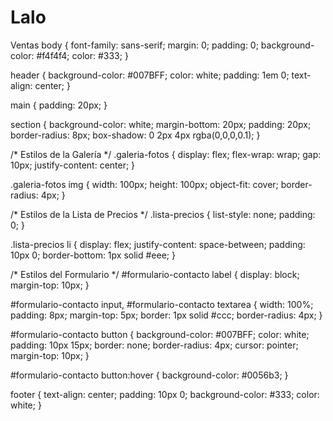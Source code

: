 # Lalo
Ventas
body {
    font-family: sans-serif;
    margin: 0;
    padding: 0;
    background-color: #f4f4f4;
    color: #333;
}

header {
    background-color: #007BFF;
    color: white;
    padding: 1em 0;
    text-align: center;
}

main {
    padding: 20px;
}

section {
    background-color: white;
    margin-bottom: 20px;
    padding: 20px;
    border-radius: 8px;
    box-shadow: 0 2px 4px rgba(0,0,0,0.1);
}

/* Estilos de la Galería */
.galeria-fotos {
    display: flex;
    flex-wrap: wrap;
    gap: 10px;
    justify-content: center;
}

.galeria-fotos img {
    width: 100px;
    height: 100px;
    object-fit: cover;
    border-radius: 4px;
}

/* Estilos de la Lista de Precios */
.lista-precios {
    list-style: none;
    padding: 0;
}

.lista-precios li {
    display: flex;
    justify-content: space-between;
    padding: 10px 0;
    border-bottom: 1px solid #eee;
}

/* Estilos del Formulario */
#formulario-contacto label {
    display: block;
    margin-top: 10px;
}

#formulario-contacto input,
#formulario-contacto textarea {
    width: 100%;
    padding: 8px;
    margin-top: 5px;
    border: 1px solid #ccc;
    border-radius: 4px;
}

#formulario-contacto button {
    background-color: #007BFF;
    color: white;
    padding: 10px 15px;
    border: none;
    border-radius: 4px;
    cursor: pointer;
    margin-top: 10px;
}

#formulario-contacto button:hover {
    background-color: #0056b3;
}

footer {
    text-align: center;
    padding: 10px 0;
    background-color: #333;
    color: white;
}
